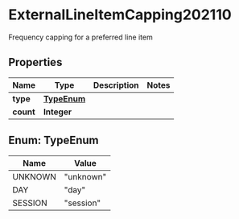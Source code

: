 

# ExternalLineItemCapping202110

Frequency capping for a preferred line item

## Properties

| Name | Type | Description | Notes |
|------------ | ------------- | ------------- | -------------|
|**type** | [**TypeEnum**](#TypeEnum) |  |  |
|**count** | **Integer** |  |  |



## Enum: TypeEnum

| Name | Value |
|---- | -----|
| UNKNOWN | &quot;unknown&quot; |
| DAY | &quot;day&quot; |
| SESSION | &quot;session&quot; |



